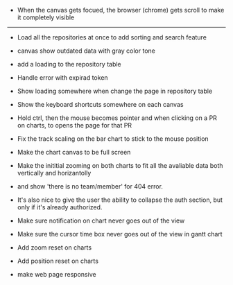 - When the canvas gets focued, the browser (chrome) gets scroll to make it completely visible

---------------------

- Load all the repositories at once to add sorting and search feature

- canvas show outdated data with gray color tone

- add a loading to the repository table

- Handle error with expirad token

- Show loading somewhere when change the page in repository table

- Show the keyboard shortcuts somewhere on each canvas

- Hold ctrl, then the mouse becomes pointer and when clicking on a PR on charts, to opens the page for that PR

- Fix the track scaling on the bar chart to stick to the mouse position

- Make the chart canvas to be full screen

- Make the inititial zooming on both charts to fit all the avaliable data both vertically and horizantolly

- and show 'there is no team/member' for 404 error.

- It's also nice to give the user the ability to collapse the auth section, but only if it's already authorized.

- Make sure notification on chart never goes out of the view

- Make sure the cursor time box never goes out of the view in gantt chart

- Add zoom reset on charts

- Add position reset on charts

- make web page responsive
